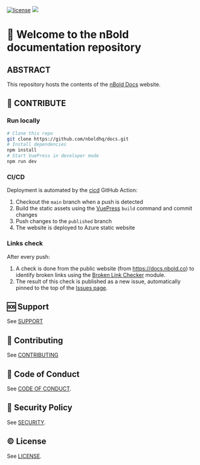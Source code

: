[![license](https://img.shields.io/badge/©️_License-MIT-yellow?style=flat)](./LICENSE.md)
[![](https://img.shields.io/badge/semver-2.0.0-informational)](https://semver.org)

# 👋 Welcome to the nBold documentation repository

## ABSTRACT
This repository hosts the contents of the [nBold Docs](https://docs.nbold.co) website.

## 🚀 CONTRIBUTE

### Run locally

```sh
# Clone this repo
git clone https://github.com/nboldhq/docs.git
# Install dependencies
npm install
# Start VuePress in developer mode
npm run dev
```

### CI/CD
Deployment is automated by the [cicd](./.github/workflows/cicd.yml) GitHub Action:
1. Checkout the `main` branch when a push is detected
2. Build the static assets using the [VuePress](https://vuepress.vuejs.org/) `build` command and commit changes
3. Push changes to the `published` branch
4. The website is deployed to Azure static website

### Links check
After every push:
1. A check is done from the public website (from https://docs.nbold.co) to identify broken links using the [Broken Link Checker](https://www.npmjs.com/package/broken-link-checker) module.
2. The result of this check is published as a new issue, automatically pinned to the top of the [Issues page](https://github.com/nboldhq/docs/issues).

## 🆘 Support
See [SUPPORT](./SUPPORT.md)

## 📝 Contributing
See [CONTRIBUTING](./CONTRIBUTING.md)

## 🛂 Code of Conduct
See [CODE OF CONDUCT](./CODE_OF_CONDUCT.md).

## 🔐 Security Policy
See [SECURITY](./SECURITY.md).

## © License
See [LICENSE](./LICENSE.md).
